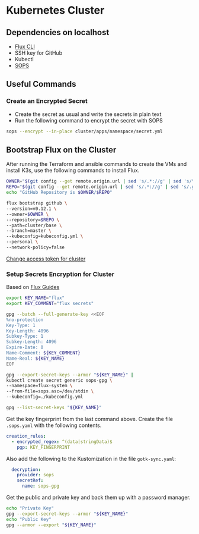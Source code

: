# Kubernetes Cluster

## Dependencies on localhost

- [Flux CLI](https://fluxcd.io/docs/installation/)
- SSH key for GitHub
- Kubectl
- [SOPS](https://github.com/mozilla/sops/releases)

## Useful Commands

### Create an Encrypted Secret

- Create the secret as usual and write the secrets in plain text
- Run the following command to encrypt the secret with SOPS

```bash
sops --encrypt --in-place cluster/apps/namespace/secret.yml
```

## Bootstrap Flux on the Cluster

After running the Terraform and ansible commands to create the VMs and install K3s, use the following commands to install Flux.

```bash
OWNER="$(git config --get remote.origin.url | sed 's/.*://g' | sed 's/\/.*git//g' )"
REPO="$(git config --get remote.origin.url | sed 's/.*://g' | sed 's/.git//g' | sed 's/.*\///g' )"
echo "GitHub Repository is $OWNER/$REPO"

flux bootstrap github \
--version=v0.12.1 \
--owner=$OWNER \
--repository=$REPO \
--path=cluster/base \
--branch=master \
--kubeconfig=kubeconfig.yml \
--personal \
--network-policy=false
```

[Change access token for cluster](https://github.com/fluxcd/flux2/discussions/2161)

### Setup Secrets Encryption for Cluster

Based on [Flux Guides](https://fluxcd.io/docs/guides/mozilla-sops/)

```bash
export KEY_NAME="flux"
export KEY_COMMENT="flux secrets"

gpg --batch --full-generate-key <<EOF
%no-protection
Key-Type: 1
Key-Length: 4096
Subkey-Type: 1
Subkey-Length: 4096
Expire-Date: 0
Name-Comment: ${KEY_COMMENT}
Name-Real: ${KEY_NAME}
EOF

gpg --export-secret-keys --armor "${KEY_NAME}" |
kubectl create secret generic sops-gpg \
--namespace=flux-system \
--from-file=sops.asc=/dev/stdin \
--kubeconfig=./kubeconfig.yml

gpg --list-secret-keys "${KEY_NAME}"
```

Get the key fingerprint from the last command above. 
Create the file `.sops.yaml` with the following contents.

```yaml
creation_rules:
  - encrypted_regex: ^(data|stringData)$
    pgp: KEY_FINGERPRINT
```

Also add the following to the Kustomization in the file `gotk-sync.yaml`:

```yaml
  decryption:
    provider: sops
    secretRef:
      name: sops-gpg
```

Get the public and private key and back them up with a password manager.

```bash
echo "Private Key"
gpg --export-secret-keys --armor "${KEY_NAME}"
echo "Public Key"
gpg --armor --export "${KEY_NAME}"
```